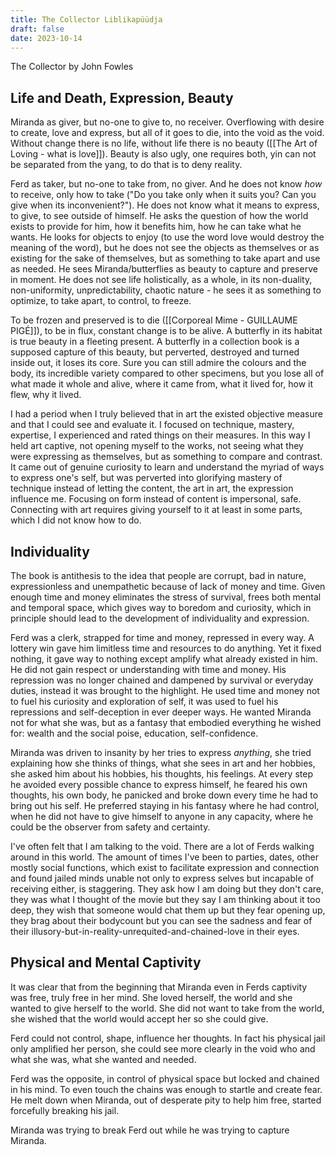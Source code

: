 ```yaml
---
title: The Collector Liblikapüüdja
draft: false
date: 2023-10-14
---
```


The Collector by John Fowles

## Life and Death, Expression, Beauty

Miranda as giver, but no-one to give to, no receiver. Overflowing with desire to create, love and express, but all of it goes to die, into the void as the void. Without change there is no life, without life there is no beauty ([[The Art of Loving - what is love]]). Beauty is also ugly, one requires both, yin can not be separated from the yang, to do that is to deny reality.

Ferd as taker, but no-one to take from, no giver. And he does not know *how* to receive, only how to take ("Do you take only when it suits you? Can you give when its inconvenient?").
He does not know what it means to express, to give, to see outside of himself. 
He asks the question of how the world exists to provide for him, how it benefits him, how he can take what he wants. He looks for objects to enjoy (to use the word love would destroy the meaning of the word), but he does not see the objects as themselves or as existing for the sake of themselves, but as something to take apart and use as needed. He sees Miranda/butterflies as beauty to capture and preserve in moment. He does not see life holistically, as a whole, in its non-duality, non-uniformity, unpredictability, chaotic nature - he sees it as something to optimize, to take apart, to control, to freeze.

To be frozen and preserved is to die ([[Corporeal Mime - GUILLAUME PIGÉ]]), to be in flux, constant change is to be alive. A butterfly in its habitat is true beauty in a fleeting present. A butterfly in a collection book is a supposed capture of this beauty, but perverted, destroyed and turned inside out, it loses its core. Sure you can still admire the colours and the body, its incredible variety compared to other specimens, but you lose all of what made it whole and alive, where it came from, what it lived for, how it flew, why it lived.

I had a period when I truly believed that in art the existed objective measure and that I could see and evaluate it. I focused on technique, mastery, expertise, I experienced and rated things on their measures. In this way I held art captive, not opening myself to the works, not seeing what they were expressing as themselves, but as something to compare and contrast. It came out of genuine curiosity to learn and understand the myriad of ways to express one's self, but was perverted into glorifying mastery of technique instead of letting the content, the art in art, the expression influence me. Focusing on form instead of content is impersonal, safe. Connecting with art requires giving yourself to it at least in some parts, which I did not know how to do.

## Individuality

The book is antithesis to the idea that people are corrupt, bad in nature, expressionless and unempathetic because of lack of money and time. Given enough time and money eliminates the stress of survival, frees both mental and temporal space, which gives way to boredom and curiosity, which in principle should lead to the development of individuality and expression.

Ferd was a clerk, strapped for time and money, repressed in every way. A lottery win gave him limitless time and resources to do anything. Yet it fixed nothing, it gave way to nothing except amplify what already existed in him. He did not gain respect or understanding with time and money. His repression was no longer chained and dampened by survival or everyday duties, instead it was brought to the highlight. He used time and money not to fuel his curiosity and exploration of self, it was used to fuel his repressions and self-deception in ever deeper ways. He wanted Miranda not for what she was, but as a fantasy that embodied everything he wished for: wealth and the social poise, education, self-confidence.

Miranda was driven to insanity by her tries to express *anything*, she tried explaining how she thinks of things, what she sees in art and her hobbies, she asked him about his hobbies, his thoughts, his feelings. At every step he avoided every possible chance to express himself, he feared his own thoughts, his own body, he panicked and broke down every time he had to bring out his self. He preferred staying in his fantasy where he had control, when he did not have to give himself to anyone in any capacity, where he could be the observer from safety and certainty.

I've often felt that I am talking to the void. There are a lot of Ferds walking around in this world. The amount of times I've been to parties, dates, other mostly social functions, which exist to facilitate expression and connection and found jailed minds unable not only to express selves but incapable of receiving either, is staggering. They ask how I am doing but they don't care, they was what I thought of the movie but they say I am thinking about it too deep, they wish that someone would chat them up but they fear opening up, they brag about their bodycount but you can see the sadness and fear of their illusory-but-in-reality-unrequited-and-chained-love in their eyes.

## Physical and Mental Captivity

It was clear that from the beginning that Miranda even in Ferds captivity was free, truly free in her mind. She loved herself, the world and she wanted to give herself to the world. She did not want to take from the world, she wished that the world would accept her so she could give.

Ferd could not control, shape, influence her thoughts. In fact his physical jail only amplified her person, she could see more clearly in the void who and what she was, what she wanted and needed.

Ferd was the opposite, in control of physical space but locked and chained in his mind. To even touch the chains was enough to startle and create fear. He melt down when Miranda, out of desperate pity to help him free, started forcefully breaking his jail.

Miranda was trying to break Ferd out while he was trying to capture Miranda.